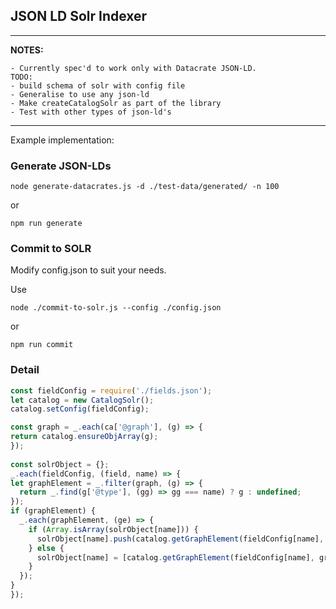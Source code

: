 ## JSON LD Solr Indexer

---
**NOTES:** 
    
    - Currently spec'd to work only with Datacrate JSON-LD.
    TODO: 
    - build schema of solr with config file
    - Generalise to use any json-ld
    - Make createCatalogSolr as part of the library
    - Test with other types of json-ld's
---

Example implementation:

### Generate JSON-LDs

```
node generate-datacrates.js -d ./test-data/generated/ -n 100
```
or
```
npm run generate
```

### Commit to SOLR

Modify config.json to suit your needs.

Use     
```
node ./commit-to-solr.js --config ./config.json
```
or 
```
npm run commit
```

### Detail

```JavaScript
const fieldConfig = require('./fields.json');
let catalog = new CatalogSolr();
catalog.setConfig(fieldConfig);

const graph = _.each(ca['@graph'], (g) => {
return catalog.ensureObjArray(g);
});
  
const solrObject = {};
_.each(fieldConfig, (field, name) => {
let graphElement = _.filter(graph, (g) => {
  return _.find(g['@type'], (gg) => gg === name) ? g : undefined;
});
if (graphElement) {
  _.each(graphElement, (ge) => {
    if (Array.isArray(solrObject[name])) {
      solrObject[name].push(catalog.getGraphElement(fieldConfig[name], graph, ge));
    } else {
      solrObject[name] = [catalog.getGraphElement(fieldConfig[name], graph, ge)];
    }
  });
}
});
```

